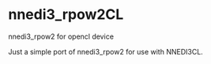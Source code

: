 # nnedi3_rpow2CL
nnedi3_rpow2 for opencl device

Just a simple port of nnedi3_rpow2 for use with NNEDI3CL.
